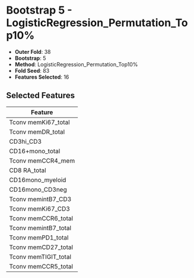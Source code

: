 # Bootstrap 5 - LogisticRegression_Permutation_Top10%

- **Outer Fold**: 38
- **Bootstrap**: 5
- **Method**: LogisticRegression_Permutation_Top10%
- **Fold Seed**: 83
- **Features Selected**: 16

## Selected Features

| Feature |
|---------|
| Tconv memKi67_total |
| Tconv memDR_total |
| CD3hi_CD3 |
| CD16+mono_total |
| Tconv memCCR4_mem |
| CD8 RA_total |
| CD16mono_myeloid |
| CD16mono_CD3neg |
| Tconv memintB7_CD3 |
| Tconv memKi67_CD3 |
| Tconv memCCR6_total |
| Tconv memintB7_total |
| Tconv memPD1_total |
| Tconv memCD27_total |
| Tconv memTIGIT_total |
| Tconv memCCR5_total |
